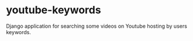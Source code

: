 # youtube-keywords
Django application for searching some videos on Youtube hosting by users keywords.
